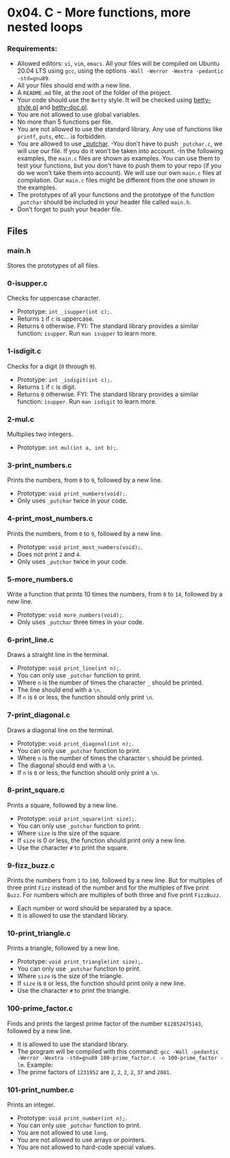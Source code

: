 # 0x04. C - More functions, more nested loops

### Requirements:
- Allowed editors: `vi`, `vim`, `emacs`.
All your files will be compiled on Ubuntu 20.04 LTS using `gcc`, using the options `-Wall -Werror -Wextra -pedantic -std=gnu89`.
- All your files should end with a new line.
- A `README.md` file, at the root of the folder of the project.
- Your code should use the `Betty` style. It will be checked using [betty-style.pl](https://github.com/holbertonschool/Betty/blob/master/betty-style.pl) and [betty-doc.pl](https://github.com/holbertonschool/Betty/blob/master/betty-doc.pl).
- You are not allowed to use global variables.
- No more than 5 functions per file.
- You are not allowed to use the standard library. Any use of functions like `printf`, `puts`, etc… is forbidden.
- You are allowed to use [_putchar](https://github.com/holbertonschool/_putchar.c/blob/master/_putchar.c).
 -You don’t have to push `_putchar.c`, we will use our file. If you do it won’t be taken into account.
 -In the following examples, the `main.c` files are shown as examples. You can use them to test your functions, but you don’t have to push them to your repo (if you do we won’t take them into account). We will use our own `main.c` files at compilation. Our `main.c` files might be different from the one shown in the examples.
- The prototypes of all your functions and the prototype of the function `_putchar` should be included in your header file called `main.h`.
- Don’t forget to push your header file.

## Files
### main.h
Stores the prototypes of all files.

### 0-isupper.c
Checks for uppercase character.
- Prototype: `int _isupper(int c);`.
- Returns `1` if `c` is uppercase.
- Returns `0` otherwise.
FYI: The standard library provides a similar function: `isupper`. Run `man isupper` to learn more.

### 1-isdigit.c
Checks for a digit (`0` through `9`).
- Prototype: `int _isdigit(int c);`.
- Returns `1` if `c` is digit.
- Returns `0` otherwise.
FYI: The standard library provides a similar function: `isupper`. Run `man isdigit` to learn more.

### 2-mul.c
Multiplies two integers.
- Prototype: `int mul(int a, int b);`.

### 3-print_numbers.c
Prints the numbers, from `0` to `9`, followed by a new line.
- Prototype: `void print_numbers(void);`.
- Only uses `_putchar` twice in your code.

### 4-print_most_numbers.c
Prints the numbers, from `0` to `9`, followed by a new line.
- Prototype: `void print_most_numbers(void);`.
- Does not print `2` and `4`.
- Only uses `_putchar` twice in your code.

### 5-more_numbers.c
Write a function that prints 10 times the numbers, from `0` to `14`, followed by a new line.
- Prototype: `void more_numbers(void);`.
- Only uses `_putchar` three times in your code.

### 6-print_line.c
Draws a straight line in the terminal.
- Prototype: `void print_line(int n);`.
- You can only use `_putchar` function to print.
- Where `n` is the number of times the character `_` should be printed.
- The line should end with a `\n`.
- If `n` is `0` or less, the function should only print `\n`.

### 7-print_diagonal.c
Draws a diagonal line on the terminal.
- Prototype: `void print_diagonal(int n);`.
- You can only use `_putchar` function to print.
- Where `n` is the number of times the character `\` should be printed.
- The diagonal should end with a `\n`.
- If `n` is `0` or less, the function should only print a `\n`.

### 8-print_square.c
Prints a square, followed by a new line.
- Prototype: `void print_square(int size);`.
- You can only use `_putchar` function to print.
- Where `size` is the size of the square.
- If `size` is 0 or less, the function should print only a new line.
- Use the character `#` to print the square.

### 9-fizz_buzz.c
Prints the numbers from `1` to `100`, followed by a new line. But for multiples of three print `Fizz` instead of the number and for the multiples of five print `Buzz`. For numbers which are multiples of both three and five print `FizzBuzz`.
- Each number or word should be separated by a space.
- It is allowed to use the standard library.

### 10-print_triangle.c
Prints a triangle, followed by a new line.
- Prototype: `void print_triangle(int size);`.
- You can only use `_putchar` function to print.
- Where `size` is the size of the triangle.
- If `size` is `0` or less, the function should print only a new line.
- Use the character `#` to print the triangle.

### 100-prime_factor.c
Finds and prints the largest prime factor of the number `612852475143`, followed by a new line.
- It is allowed to use the standard library.
- The program will be compiled with this command: `gcc -Wall -pedantic -Werror -Wextra -std=gnu89 100-prime_factor.c -o 100-prime_factor -lm`.
Example:
- The prime factors of `1231952` are `2`, `2`, `2`, `2`, `37` and `2081`.

### 101-print_number.c
Prints an integer.
- Prototype: `void print_number(int n);`.
- You can only use `_putchar` function to print.
- You are not allowed to use `long`.
- You are not allowed to use arrays or pointers.
- You are not allowed to hard-code special values.
